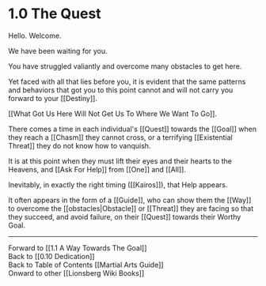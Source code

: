 # 1.0 The Quest

Hello. Welcome. 

We have been waiting for you. 

You have struggled valiantly and overcome many obstacles to get here. 

Yet faced with all that lies before you, it is evident that the same patterns and behaviors that got you to this point cannot and will not carry you forward to your [[Destiny]]. 

[[What Got Us Here Will Not Get Us To Where We Want To Go]]. 

There comes a time in each individual's [[Quest]] towards the [[Goal]] when they reach a [[Chasm]] they cannot cross, or a terrifying [[Existential Threat]] they do not know how to vanquish.

It is at this point when they must lift their eyes and their hearts to the Heavens, and [[Ask For Help]] from [[One]] and [[All]]. 

Inevitably, in exactly the right timing ([[Kairos]]), that Help appears. 

It often appears in the form of a [[Guide]], who can show them the [[Way]] to overcome the [[obstacles|Obstacle]] or [[Threat]] they are facing so that they succeed, and avoid failure, on their [[Quest]] towards their Worthy Goal. 

____
Forward to [[1.1 A Way Towards The Goal]]  
Back to [[0.10 Dedication]]    
Back to Table of Contents [[Martial Arts Guide]]  
Onward to other [[Lionsberg Wiki Books]]  
